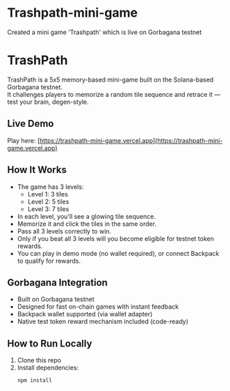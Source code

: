 # Trashpath-mini-game
Created a mini game 'Trashpath' which is live on Gorbagana testnet

# TrashPath

TrashPath is a 5x5 memory-based mini-game built on the Solana-based Gorbagana testnet.  
It challenges players to memorize a random tile sequence and retrace it — test your brain, degen-style.

##  Live Demo

 Play here: [https://trashpath-mini-game.vercel.app](https://trashpath-mini-game.vercel.app)


##  How It Works

- The game has 3 levels:  
   - Level 1: 3 tiles  
   - Level 2: 5 tiles  
   - Level 3: 7 tiles  
- In each level, you'll see a glowing tile sequence.  
- Memorize it and click the tiles in the same order.  
- Pass all 3 levels correctly to win.  
- Only if you beat all 3 levels will you become eligible for testnet token rewards.  
- You can play in demo mode (no wallet required), or connect Backpack to qualify for rewards.


##  Gorbagana Integration

- Built on Gorbagana testnet
- Designed for fast on-chain games with instant feedback
- Backpack wallet supported (via wallet adapter)
- Native test token reward mechanism included (code-ready)

##  How to Run Locally

1. Clone this repo  
2. Install dependencies:
   ```bash
   npm install
